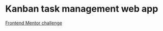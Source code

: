 # Kanban task management web app

[Frontend Mentor challenge](https://www.frontendmentor.io/challenges/kanban-task-management-web-app-wgQLt-HlbB)
